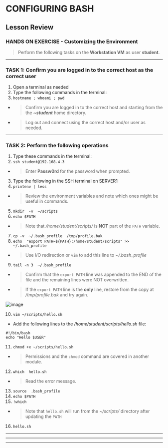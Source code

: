 # CONFIGURING BASH
## Lesson Review

### HANDS ON EXERCISE - Customizing the Environment

> Perform the following tasks on the **Workstation VM** as user **student**.

******
### TASK 1: Confirm you are logged in to the correct host as the correct user
1. Open a terminal as needed
2. Type the following commands in the terminal:
3. `hostname ; whoami ; pwd `
- > Confirm you are logged in to the correct host and starting from the the ***~student*** home directory.
- > Log out and connect using the correct host and/or user as needed.
******
### TASK 2: Perform the following operations
1. Type these commands in the terminal: 
2. `ssh student@192.168.4.3 `
- > Enter **Passw0rd** for the password when prompted.
3. Type the following in the SSH terminal on SERVER1
4. `printenv | less `
- > Review the environment variables and note which ones might be useful in commands.
5. `mkdir  -v  ~/scripts  `
6. `echo $PATH `
- > Note that */home/student/scripts/* is **NOT** part of the `PATH` variable.
7. `cp -v  ~/.bash_profile  /tmp/profile.bak `
8. `echo  "export PATH=${PATH}:/home/student/scripts" >> ~/.bash_profile `
- > Use I/O redirection or `vim` to add this line to *~/.bash_profile*
9. `tail -n 3  ~/.bash_profile `
- > Confirm that the `export PATH` line was appended to the END of the file and the remaining lines were NOT overwritten.
- > If the `export PATH` line is the **only** line, restore from the copy at */tmp/profile.bak* and try again.

![image](https://user-images.githubusercontent.com/36435980/145642598-49fd5d50-7dd0-42a7-870c-fcf2bf5d4cd4.png)

10. `vim ~/scripts/hello.sh `
- Add the following lines to the */home/student/scripts/hello.sh* file:
```
#!/bin/bash
echo "Hello $USER"
```
11. `chmod +x ~/scripts/hello.sh `
- > Permissions and the `chmod` command are covered in another module.
12. `which  hello.sh`
- > Read the error message.
13. `source  .bash_profile `
14. `echo $PATH `
15. `!which `
- > Note that `hello.sh` will run from the *~/scripts/* directory after updating the `PATH` 
16. `hello.sh `

*****
*****
*****
